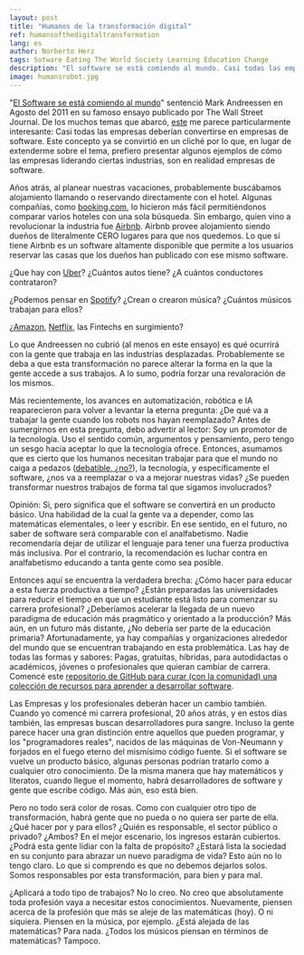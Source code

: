 ```yaml
---
layout: post
title: "Humanos de la transformación digital"
ref: humansofthedigitaltransformation
lang: es
author: Norberto Herz
tags: Sotware Eating The World Society Learning Education Change
description: "El software se está comiendo al mundo. Casi todas las empresas se convertirán en empresas de software. ¿Cuál será el impacto para las trabajadores de otras industrias?"
image: humansrobot.jpg
---
```


"[El Software se está comiendo al mundo](https://www.wsj.com/articles/SB10001424053111903480904576512250915629460)" sentenció Mark Andreessen en Agosto del 2011 en su famoso ensayo publicado por The Wall Street Journal. De los muchos temas que abarcó, [este](https://techcrunch.com/2016/06/07/software-is-eating-the-world-5-years-later/) me parece particularmente interesante: Casi todas las empresas deberían convertirse en empresas de software. Este concepto ya se convirtió en un cliché por lo que, en lugar de extenderme sobre el tema, prefiero presentar algunos ejemplos de cómo las empresas liderando ciertas industrias, son en realidad empresas de software.


<!--MORE-->

Años atrás, al planear nuestras vacaciones, probablemente buscábamos alojamiento llamando o reservando directamente con el hotel. Algunas compañías, como [booking.com](http://booking.com), lo hicieron más fácil permitiéndonos comparar varios hoteles con una sola búsqueda. Sin embargo, quien vino a revolucionar la industria fue [Airbnb](https://www.airbnb.com/). Airbnb provee alojamiento siendo dueños de literalmente CERO lugares para que nos quedemos. Lo que sí tiene Airbnb es un software altamente disponible que permite a los usuarios reservar las casas que los dueños han publicado con ese mismo software.

¿Que hay con [Uber](http://uber.com)? ¿Cuántos autos tiene? ¿A cuántos conductores contrataron?

¿Podemos pensar en [Spotify](http://spotify.com)? ¿Crean o crearon música? ¿Cuántos músicos trabajan para ellos?

¿[Amazon](http://amazon.com), [Netflix](http://netflix.com), las Fintechs en surgimiento?

Lo que Andreessen no cubrió (al menos en este ensayo) es qué ocurrirá con la gente que trabaja en las industrias desplazadas. Probablemente se deba a que esta transformación no parece alterar la forma en la que la gente accede a sus trabajos. A lo sumo, podría forzar una revaloración de los mismos.

Más recientemente, los avances en automatización, robótica e IA reaparecieron para volver a levantar la eterna pregunta: ¿De qué va a trabajar la gente cuando los robots nos hayan reemplazado? Antes de sumergirnos en esta pregunta, debo advertir al lector: Soy un promotor de la tecnología. Uso el sentido común, argumentos y pensamiento, pero tengo un sesgo hacia aceptar lo que la tecnología ofrece. Entonces, asumamos que es cierto que los humanos necesitan trabajar para que el mundo no caiga a pedazos ([debatible, ¿no?](https://en.wikipedia.org/wiki/Basic_income)), la tecnología, y específicamente el software, ¿nos va a reemplazar o va a mejorar nuestras vidas? ¿Se pueden transformar nuestros trabajos de forma tal que sigamos involucrados?

Opinión: Si, pero significa que el software se convertirá en un producto básico. Una habilidad de la cual la gente va a depender, como las matemáticas elementales, o leer y escribir. En ese sentido, en el futuro, no saber de software será comparable con el analfabetismo. Nadie recomendaría dejar de utilizar el lenguaje para tener una fuerza productiva más inclusiva. Por el contrario, la recomendación es luchar contra en analfabetismo educando a tanta gente como sea posible.

Entonces aquí se encuentra la verdadera brecha: ¿Cómo hacer para educar a esta fuerza productiva a tiempo? ¿Están preparadas las universidades para reducir el tiempo en que un estudiante está listo para comenzar su carrera profesional? ¿Deberíamos acelerar la llegada de un nuevo paradigma de educación más pragmático y orientado a la producción? Más aún, en un futuro más distante, ¿No debería ser parte de la educación primaria? Afortunadamente, ya hay compañías y organizaciones alrededor del mundo que se encuentran trabajando en esta problemática. Las hay de todas las formas y sabores: Pagas, gratuitas, híbridas, para autodidactas o académicos, jóvenes o profesionales que quieran cambiar de carrera. Comencé este [repositorio de GitHub para curar (con la comunidad) una colección de recursos para aprender a desarrollar software](https://github.com/ourbit/educational-resources).

Las Empresas y los profesionales deberán hacer un cambio también. Cuando yo comencé mi carrera profesional, 20 años atrás, y en estos días también, las empresas buscan desarrolladores pura sangre. Incluso la gente parece hacer una gran distinción entre aquellos que pueden programar, y los "programadores reales", nacidos de las máquinas de Von-Neumann y forjados en el fuego eterno del mismísimo código fuente. Si el software se vuelve un producto básico, algunas personas podrían tratarlo como a cualquier otro conocimiento. De la misma manera que hay matemáticos y literatos, cuando llegue el momento, habrá desarrolladores de software y gente que escribe código. Más aún, eso está bien.

Pero no todo será color de rosas. Como con cualquier otro tipo de transformación, habrá gente que no pueda o no quiera ser parte de ella. ¿Qué hacer por y para ellos? ¿Quién es responsable, el sector público o privado? ¿Ambos? En el mejor escenario, los ingresos estarán cubiertos. ¿Podrá esta gente lidiar con la falta de propósito? ¿Estará lista la sociedad en su conjunto para abrazar un nuevo paradigma de vida? Esto aún no lo tengo claro. Lo que si comprendo es que no debemos dejarlos solos. Somos responsables por esta transformación, para bien y para mal.

¿Aplicará a todo tipo de trabajos? No lo creo. No creo que absolutamente toda profesión vaya a necesitar estos conocimientos. Nuevamente, piensen acerca de la profesión que más se aleje de las matemáticas (hoy). O ni siquiera. Piensen en la música, por ejemplo. ¿Está alejada de las matemáticas? Para nada. ¿Todos los músicos piensan en términos de matemáticas? Tampoco.
